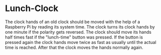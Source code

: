 # Lunch-Clock
The clock hands of an old clock should be moved with the help of a Raspberry Pi by reading its system time. The clock turns its clock hands by one minute if the polarity gets reversed. The clock should move its hands half times fast if the "lunch-time" button was pressed. If the button is pressed again the clock hands move twice as fast as usually until the actual time is reached. After that the clock moves the hands normally again.
